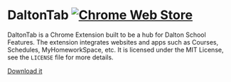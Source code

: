 # DaltonTab [![Chrome Web Store](https://img.shields.io/chrome-web-store/d/ggfjkmflbbjndabmnngilkfpmdegbfkm.svg)](https://chrome.google.com/webstore/detail/daltontab/ggfjkmflbbjndabmnngilkfpmdegbfkm)
DaltonTab is a Chrome Extension built to be a hub for Dalton School Features. The extension integrates websites and apps such as Courses, Schedules, MyHomeworkSpace, etc. It is licensed under the MIT License, see the `LICENSE` file for more details.

[Download it](https://chrome.google.com/webstore/detail/daltontab/ggfjkmflbbjndabmnngilkfpmdegbfkm)
